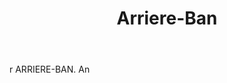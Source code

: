---
title: Arriere-Ban
permalink: "/definitions/arriere-ban.html"
body: r ARRIERE-BAN. An
published_at: '2018-07-07'
layout: post
---